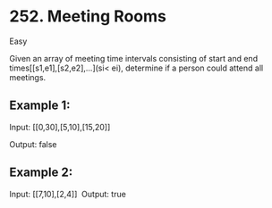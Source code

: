 # 252. Meeting Rooms
Easy

Given an array of meeting time intervals consisting of start and end times[[s1,e1],[s2,e2],...](si< ei), determine if a person could attend all meetings.

## Example 1:
Input:
[[0,30],[5,10],[15,20]]

Output:
 false

## Example 2:
Input:
 [[7,10],[2,4]]
​
Output:
 true
